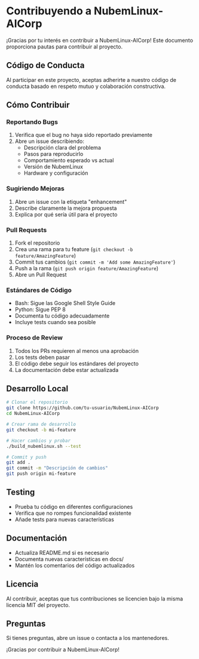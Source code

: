 # Contribuyendo a NubemLinux-AICorp

¡Gracias por tu interés en contribuir a NubemLinux-AICorp! Este documento proporciona pautas para contribuir al proyecto.

## Código de Conducta

Al participar en este proyecto, aceptas adherirte a nuestro código de conducta basado en respeto mutuo y colaboración constructiva.

## Cómo Contribuir

### Reportando Bugs

1. Verifica que el bug no haya sido reportado previamente
2. Abre un issue describiendo:
   - Descripción clara del problema
   - Pasos para reproducirlo
   - Comportamiento esperado vs actual
   - Versión de NubemLinux
   - Hardware y configuración

### Sugiriendo Mejoras

1. Abre un issue con la etiqueta "enhancement"
2. Describe claramente la mejora propuesta
3. Explica por qué sería útil para el proyecto

### Pull Requests

1. Fork el repositorio
2. Crea una rama para tu feature (`git checkout -b feature/AmazingFeature`)
3. Commit tus cambios (`git commit -m 'Add some AmazingFeature'`)
4. Push a la rama (`git push origin feature/AmazingFeature`)
5. Abre un Pull Request

### Estándares de Código

- Bash: Sigue las Google Shell Style Guide
- Python: Sigue PEP 8
- Documenta tu código adecuadamente
- Incluye tests cuando sea posible

### Proceso de Review

1. Todos los PRs requieren al menos una aprobación
2. Los tests deben pasar
3. El código debe seguir los estándares del proyecto
4. La documentación debe estar actualizada

## Desarrollo Local

```bash
# Clonar el repositorio
git clone https://github.com/tu-usuario/NubemLinux-AICorp
cd NubemLinux-AICorp

# Crear rama de desarrollo
git checkout -b mi-feature

# Hacer cambios y probar
./build_nubemlinux.sh --test

# Commit y push
git add .
git commit -m "Descripción de cambios"
git push origin mi-feature
```

## Testing

- Prueba tu código en diferentes configuraciones
- Verifica que no rompes funcionalidad existente
- Añade tests para nuevas características

## Documentación

- Actualiza README.md si es necesario
- Documenta nuevas características en docs/
- Mantén los comentarios del código actualizados

## Licencia

Al contribuir, aceptas que tus contribuciones se licencien bajo la misma licencia MIT del proyecto.

## Preguntas

Si tienes preguntas, abre un issue o contacta a los mantenedores.

¡Gracias por contribuir a NubemLinux-AICorp!